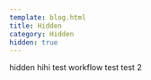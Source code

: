 ```yaml
---
template: blog.html
title: Hidden
category: Hidden
hidden: true
---
```

hidden hihi
test workflow
test
test 2